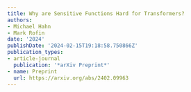 ```yaml
---
title: Why are Sensitive Functions Hard for Transformers?
authors:
- Michael Hahn
- Mark Rofin
date: '2024'
publishDate: '2024-02-15T19:18:58.750866Z'
publication_types:
- article-journal
  publication: '*arXiv Preprint*'
- name: Preprint
  url: https://arxiv.org/abs/2402.09963
---
```

